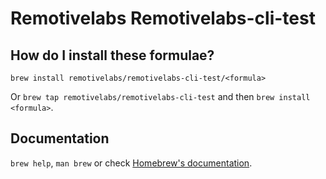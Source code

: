# Remotivelabs Remotivelabs-cli-test

## How do I install these formulae?

`brew install remotivelabs/remotivelabs-cli-test/<formula>`

Or `brew tap remotivelabs/remotivelabs-cli-test` and then `brew install <formula>`.

## Documentation

`brew help`, `man brew` or check [Homebrew's documentation](https://docs.brew.sh).
